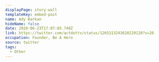 ```yaml
---
displayPage: story-wall
templateKey: embed-post
name: Ady Barkan
hideName: false
date: 2020-06-23T17:07:03.740Z
link: https://twitter.com/actdottv/status/1265313243620229120?s=20
occupation: Founder, Be A Hero
source: twitter
tags:
  - Other
---
```


